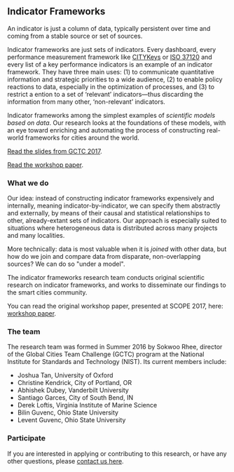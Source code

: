 ## Indicator Frameworks

An indicator is just a column of data, typically persistent over time and coming from a stable source or set of sources.

Indicator frameworks are just sets of indicators. Every dashboard, every performance measurement framework like [CITYKeys](http://www.citykeys-project.eu/citykeys/home) or [ISO 37120](https://www.iso.org/standard/62436.html) and every list of a key performance indicators is an example of an indicator framework. They have three main uses: (1) to communicate quantitative information and strategic priorities to a wide audience, (2) to enable policy reactions to data, especially in the optimization of processes, and (3) to restrict a ention to a set of ‘relevant’ indicators—thus discarding the information from many other, ‘non-relevant’ indicators.

Indicator frameworks among the simplest examples of *scientific models based on data*. Our research looks at the foundations of these models, with an eye toward enriching and automating the process of constructing real-world frameworks for cities around the world.

[Read the slides from GCTC 2017](https://github.com/indicator-frameworks/indicator-frameworks.github.io/raw/master/GCTC_2017.pdf).

[Read the workshop paper](http://dl.acm.org/citation.cfm?id=3063762).

### What we do

Our idea: instead of constructing indicator frameworks expensively and internally, meaning indicator-by-indicator, we can specify them abstractly and externally, by means of their causal and statistical relationships to other, already-extant sets of indicators. Our approach is especially suited to situations where heterogeneous data is distributed across many projects and many localities.

More technically: data is most valuable when it is *joined* with other data, but how do we join and compare data from disparate, non-overlapping sources? We can do so "under a model".

The indicator frameworks research team conducts original scientific research on indicator frameworks, and works to disseminate our findings to the smart cities community.

You can read the original workshop paper, presented at SCOPE 2017, here: [workshop paper](http://dl.acm.org/citation.cfm?id=3063762).

### The team

The research team was formed in Summer 2016 by Sokwoo Rhee, director of the Global Cities Team Challenge (GCTC) program at the National Institute for Standards and Technology (NIST). Its current members include:

- Joshua Tan, University of Oxford
- Christine Kendrick, City of Portland, OR
- Abhishek Dubey, Vanderbilt University
- Santiago Garces, City of South Bend, IN
- Derek Loftis, Virginia Institute of Marine Science
- Bilin Guvenc, Ohio State University
- Levent Guvenc, Ohio State University

### Participate

If you are interested in applying or contributing to this research, or have any other questions, please [contact us here](mailto:joshua.tan@magd.ox.ac.uk).
